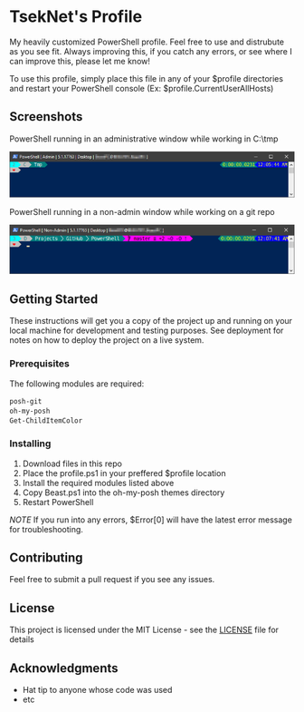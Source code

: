 ﻿# TsekNet's Profile

My heavily customized PowerShell profile. Feel free to use and distrubute as
you see fit. Always improving this, if you catch any errors, or see where I
can improve this, please let me know!

To use this profile, simply place this file in any of your $profile
directories and restart your PowerShell console
(Ex: $profile.CurrentUserAllHosts)

## Screenshots

PowerShell running in an administrative window while working in C:\tmp

![](PowerShell_Admin_No_Git.png)

PowerShell running in a non-admin window while working on a git repo

![](PowerShell_NoAdmin_Git.png)

## Getting Started

These instructions will get you a copy of the project up and running on your local machine for development and testing purposes. See deployment for notes on how to deploy the project on a live system.

### Prerequisites

The following modules are required:

```powershell {.good}
posh-git
oh-my-posh
Get-ChildItemColor
```

### Installing

1. Download files in this repo
2. Place the profile.ps1 in your preffered $profile location
3. Install the required modules listed above
4. Copy Beast.ps1 into the oh-my-posh themes directory
5. Restart PowerShell

*NOTE* If you run into any errors, $Error[0] will have the latest error
message for troubleshooting.

## Contributing

Feel free to submit a pull request if you see any issues.

## License

This project is licensed under the MIT License - see the [LICENSE](../LICENSE) file for details

## Acknowledgments

* Hat tip to anyone whose code was used
* etc
